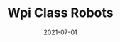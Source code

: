 ---
title: "Wpi Class Robots"
date: 2021-07-01
description: "something something something core education go brr"
tags:
  - robots
  - wpi 
  
categories:
  - robots
draft: true
---